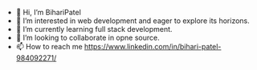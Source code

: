 - 👋 Hi, I’m BihariPatel
- 👀 I’m interested in web development and eager to explore its horizons.
- 🌱 I’m currently learning full stack development.
- 💞️ I’m looking to collaborate in opne source.
- 📫 How to reach me https://www.linkedin.com/in/bihari-patel-984092271/


<!---
BihariPatel/BihariPatel is a ✨ special ✨ repository because its `README.md` (this file) appears on your GitHub profile.
You can click the Preview link to take a look at your changes.
--->
